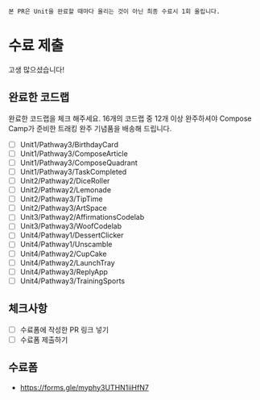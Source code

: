 ```
본 PR은 Unit을 완료할 때마다 올리는 것이 아닌 최종 수료시 1회 올립니다.
```
# 수료 제출
고생 많으셨습니다!

## 완료한 코드랩
완료한 코드랩을 체크 해주세요. 16개의 코드랩 중 12개 이상 완주하셔야 Compose Camp가 준비한 트래킹 완주 기념품을 배송해 드립니다.

- [ ] Unit1/Pathway3/BirthdayCard
- [ ] Unit1/Pathway3/ComposeArticle
- [ ] Unit1/Pathway3/ComposeQuadrant
- [ ] Unit1/Pathway3/TaskCompleted
- [ ] Unit2/Pathway2/DiceRoller
- [ ] Unit2/Pathway2/Lemonade
- [ ] Unit2/Pathway3/TipTime
- [ ] Unit2/Pathway3/ArtSpace
- [ ] Unit3/Pathway2/AffirmationsCodelab
- [ ] Unit3/Pathway3/WoofCodelab
- [ ] Unit4/Pathway1/DessertClicker
- [ ] Unit4/Pathway1/Unscamble
- [ ] Unit4/Pathway2/CupCake
- [ ] Unit4/Pathway2/LaunchTray
- [ ] Unit4/Pathway3/ReplyApp
- [ ] Unit4/Pathway3/TrainingSports

## 체크사항
- [ ] 수료폼에 작성한 PR 링크 넣기
- [ ] 수료폼 제출하기 

## 수료폼
- https://forms.gle/myphy3UTHN1iiHfN7
